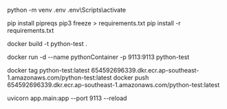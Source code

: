 python -m venv .env
.env\Scripts\activate


pip install pipreqs
pip3 freeze > requirements.txt 
pip install -r requirements.txt

docker build -t python-test .

docker run -d --name pythonContainer -p 9113:9113 python-test


docker tag python-test:latest 654592696339.dkr.ecr.ap-southeast-1.amazonaws.com/python-test:latest
docker push 654592696339.dkr.ecr.ap-southeast-1.amazonaws.com/python-test:latest


uvicorn app.main:app --port 9113 --reload